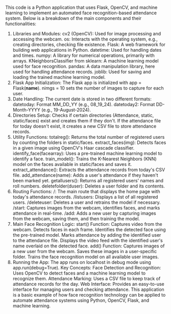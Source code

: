 This code is a Python application that uses Flask, OpenCV, and machine learning to implement an automated face recognition-based attendance system. Below is a breakdown of the main components and their functionalities:

1. Libraries and Modules:
cv2 (OpenCV): Used for image processing and accessing the webcam.
os: Interacts with the operating system, e.g., creating directories, checking file existence.
Flask: A web framework for building web applications in Python.
datetime: Used for handling dates and times.
numpy: A library for numerical operations, primarily with arrays.
KNeighborsClassifier from sklearn: A machine learning model used for face recognition.
pandas: A data manipulation library, here used for handling attendance records.
joblib: Used for saving and loading the trained machine learning model.
2. Flask App Initialization:
The Flask app is initialized with app = Flask(__name__).
nimgs = 10 sets the number of images to capture for each user.
3. Date Handling:
The current date is stored in two different formats:
datetoday: Format MM_DD_YY (e.g., 08_19_24).
datetoday2: Format DD-Month-YYYY (e.g., 19-August-2024).
4. Directories Setup:
Checks if certain directories (Attendance, static, static/faces) exist and creates them if they don't.
If the attendance file for today doesn't exist, it creates a new CSV file to store attendance records.
5. Utility Functions:
totalreg(): Returns the total number of registered users by counting the folders in static/faces.
extract_faces(img): Detects faces in a given image using OpenCV's Haar cascade classifier.
identify_face(facearray): Uses a pre-trained machine learning model to identify a face.
train_model(): Trains the K-Nearest Neighbors (KNN) model on the faces available in static/faces and saves it.
extract_attendance(): Extracts the attendance records from today's CSV file.
add_attendance(name): Adds a user's attendance if they haven't been marked yet.
getallusers(): Returns all registered users' names and roll numbers.
deletefolder(duser): Deletes a user folder and its contents.
6. Routing Functions:
/: The main route that displays the home page with today's attendance records.
/listusers: Displays a list of all registered users.
/deleteuser: Deletes a user and retrains the model if necessary.
/start: Captures images from the webcam, identifies faces, and marks attendance in real-time.
/add: Adds a new user by capturing images from the webcam, saving them, and then training the model.
7. Main Face Recognition Logic:
start() Function:
Captures video from the webcam.
Detects faces in each frame.
Identifies the detected face using the pre-trained model.
Marks attendance by adding the identified user to the attendance file.
Displays the video feed with the identified user's name overlaid on the detected face.
add() Function:
Captures images of a new user from the webcam.
Saves these images in a user-specific folder.
Trains the face recognition model on all available user images.
8. Running the App:
The app runs on localhost in debug mode using app.run(debug=True).
Key Concepts:
Face Detection and Recognition: Uses OpenCV to detect faces and a machine learning model to recognize them.
Attendance Marking: Uses a CSV file to keep track of attendance records for the day.
Web Interface: Provides an easy-to-use interface for managing users and checking attendance.
This application is a basic example of how face recognition technology can be applied to automate attendance systems using Python, OpenCV, Flask, and machine learning.